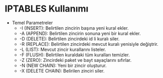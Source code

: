 # IPTABLES Kullanımı
- Temel Parametreler
   - -I (INSERT): Belirtilen zincirin başına yeni kural ekler.
   - -A (APPEND): Belirtilen zincirin sonuna yeni bir kural ekler.
   - -D (DELETE): Belirtilen zincirdeki id li kuralı siler.
   - -R (REPLACE): Belirtilen zincirdeki mevcut kuralı yenisiyle değiştrir.
   - -L (LIST): Mevcut zincir kurallarını listeler.
   - -F (FLUSH): Belirtilen kuraldaki tüm kuralları temizler.
   - -Z (ZERO): Zincirdeki paket ve bayt sayaçlarını sıfırlar.
   - -N (NEW CHAIN): Yeni bir zincir oluşturur.
   - -X (DELETE CHAIN): Belirilen zinciri siler.
